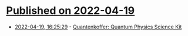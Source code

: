 # [Published on 2022-04-19](index.md)

* [2022-04-19, 16:25:29](https://news.ycombinator.com/item?id=31085330) - [Quantenkoffer: Quantum Physics Science Kit](http://www.quantenkoffer.com/en/)
